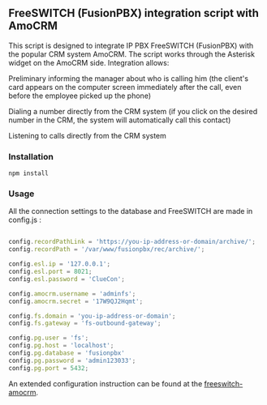 ## FreeSWITCH (FusionPBX) integration script with AmoCRM
This script is designed to integrate IP PBX FreeSWITCH (FusionPBX) with the popular CRM system AmoCRM. The script works through the Asterisk widget on the AmoCRM side. Integration allows:

Preliminary informing the manager about who is calling him (the client's card appears on the computer screen immediately after the call, even before the employee picked up the phone)

Dialing a number directly from the CRM system (if you click on the desired number in the CRM, the system will automatically call this contact)

Listening to calls directly from the CRM system


### Installation

```shell
npm install 
```

### Usage

All the connection settings to the database and FreeSWITCH are made in config.js :

```javascript

config.recordPathLink = 'https://you-ip-address-or-domain/archive/';
config.recordPath = '/var/www/fusionpbx/rec/archive/';

config.esl.ip = '127.0.0.1';
config.esl.port = 8021;
config.esl.password = 'ClueCon';

config.amocrm.username = 'adminfs';
config.amocrm.secret = '17W9QJ2Hqmt';

config.fs.domain = 'you-ip-address-or-domain';
config.fs.gateway = 'fs-outbound-gateway';

config.pg.user = 'fs';
config.pg.host = 'localhost';
config.pg.database = 'fusionpbx'
config.pg.password = 'admin123033';
config.pg.port = 5432;
```

An extended configuration instruction can be found at the [freeswitch-amocrm](https://voipnotes.ru/integratsiya-freeswitch-amocrm/).
